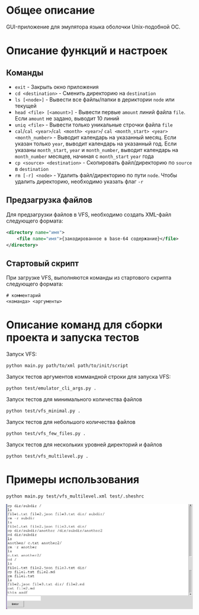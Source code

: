 # Общее описание
GUI-приложение для эмулятора языка оболочки Unix-подобной ОС.

# Описание функций и настроек
## Команды
- `exit` - Закрыть окно приложения
- `cd <destination>` - Сменить директорию на `destination`
- `ls [<node>]` - Вывести все файлы/папки в дериктории `node` или текущей
- `head <file> [<amount>]` - Вывести первые `amount` линий файла `file`. Если
  `amount` не задано, выводит 10 линий
- `uniq <file>` - Вывести только уникальные строчки файла `file`
- `cal`/`cal <year>`/`cal <month> <year>`/
  `cal <month_start> <year> <month_number>` - Выводит календарь на указанный
  месяц. Если указан только `year`, выводит календарь на указанный год. Если
  указаны `month_start`, `year` и `month_number`, выводит календарь на
  `month_number` месяцев, начиная с `month_start` `year` года
- `cp <source> <destination>` - Скопировать файл/директорию по `source` в
  `destination`
- `rm [-r] <node>` - Удалить файл/директорию по пути `node`. Чтобы удалить
  директорию, необходимо указать флаг `-r`

## Предзагрузка файлов
Для предзагрузки файлов в VFS, необходимо создать XML-файл следующего формата:
```xml
<directory name="имя">
    <file name="имя">{закодированное в base-64 содержание}</file>
</directory>
```

## Стартовый скрипт
При загрузке VFS, выполняются команды из стартового скрипта следующего формата:
```
# комментарий
<команда> <аргументы>
```

# Описание команд для сборки проекта и запуска тестов
Запуск VFS:
```
python main.py path/to/xml path/to/init/script
```

Запуск тестов аргументов коммандной строки для запуска VFS:
```
python test/emulator_cli_args.py .
```
Запуск тестов для минимального количества файлов
```
python test/vfs_minimal.py .
```
Запуск тестов для небольшого количества файлов
```
python test/vfs_few_files.py .
```
Запуск тестов для нескольких уровней директорий и файлов
```
python test/vfs_multilevel.py .
```

# Примеры использования

```
python main.py test/vfs_multilevel.xml test/.sheshrc
```
![image](usage_example.png)
